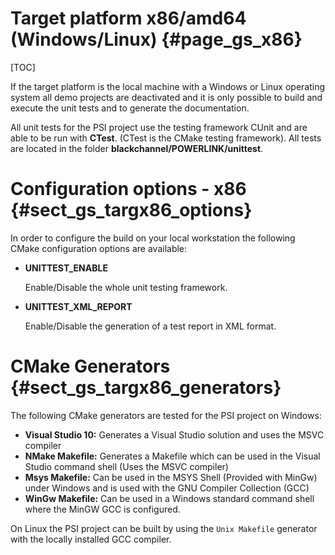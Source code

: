 Target platform x86/amd64 (Windows/Linux) {#page_gs_x86}
============

[TOC]

If the target platform is the local machine with a Windows or Linux operating
system all demo projects are deactivated and it is only possible to build and
execute the unit tests and to generate the documentation.

All unit tests for the PSI project use the testing framework CUnit and are able
to be run with **CTest**. (CTest is the CMake testing framework). All tests are
located in the folder **blackchannel/POWERLINK/unittest**.

# Configuration options - x86   {#sect_gs_targx86_options}
In order to configure the build on your local workstation the following CMake
configuration options are available:

- **UNITTEST_ENABLE**

  Enable/Disable the whole unit testing framework.

- **UNITTEST_XML_REPORT**

  Enable/Disable the generation of a test report in XML format.

# CMake Generators {#sect_gs_targx86_generators}
The following CMake generators are tested for the PSI project on Windows:

- **Visual Studio 10:** Generates a Visual Studio solution and uses the MSVC compiler
- **NMake Makefile:** Generates a Makefile which can be used in the Visual Studio command shell (Uses the MSVC compiler)
- **Msys Makefile:** Can be used in the MSYS Shell (Provided with MinGw) under Windows and is used with the GNU Compiler Collection (GCC)
- **WinGw Makefile:** Can be used in a Windows standard command shell where the MinGW GCC is configured.

On Linux the PSI project can be built by using the `Unix Makefile` generator with
the locally installed GCC compiler.
